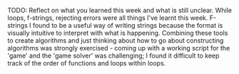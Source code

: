 TODO: Reflect on what you learned this week and what is still unclear.
While loops, f-strings, rejecting errors were all things I've learnt this week. F-strings I found to be a useful way of writing strings because the format is visually intuitive to interpret with what is happening. Combining these tools to create algorithms and just thinking about how to go about constructing algorithms was strongly exercised - coming up with a working script for the 'game' and the 'game solver' was challenging; I found it difficult to keep track of the order of functions and loops within loops.